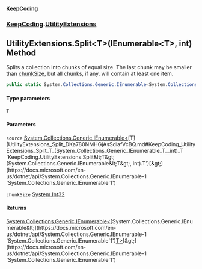 #### [KeepCoding](index.md 'index')
### [KeepCoding](KeepCoding.md 'KeepCoding').[UtilityExtensions](UtilityExtensions.md 'KeepCoding.UtilityExtensions')
## UtilityExtensions.Split&lt;T&gt;(IEnumerable&lt;T&gt;, int) Method
Splits a collection into chunks of equal size. The last chunk may be smaller than [chunkSize](UtilityExtensions_Split_DKa780NMHGjAsSdlafVcBQ.md#KeepCoding_UtilityExtensions_Split_T_(System_Collections_Generic_IEnumerable_T__int)_chunkSize 'KeepCoding.UtilityExtensions.Split&lt;T&gt;(System.Collections.Generic.IEnumerable&lt;T&gt;, int).chunkSize'), but all chunks, if any, will contain at least one item.
```csharp
public static System.Collections.Generic.IEnumerable<System.Collections.Generic.IEnumerable<T>> Split<T>(this System.Collections.Generic.IEnumerable<T> source, int chunkSize);
```
#### Type parameters
<a name='KeepCoding_UtilityExtensions_Split_T_(System_Collections_Generic_IEnumerable_T__int)_T'></a>
`T`  
  
#### Parameters
<a name='KeepCoding_UtilityExtensions_Split_T_(System_Collections_Generic_IEnumerable_T__int)_source'></a>
`source` [System.Collections.Generic.IEnumerable&lt;](https://docs.microsoft.com/en-us/dotnet/api/System.Collections.Generic.IEnumerable-1 'System.Collections.Generic.IEnumerable`1')[T](UtilityExtensions_Split_DKa780NMHGjAsSdlafVcBQ.md#KeepCoding_UtilityExtensions_Split_T_(System_Collections_Generic_IEnumerable_T__int)_T 'KeepCoding.UtilityExtensions.Split&lt;T&gt;(System.Collections.Generic.IEnumerable&lt;T&gt;, int).T')[&gt;](https://docs.microsoft.com/en-us/dotnet/api/System.Collections.Generic.IEnumerable-1 'System.Collections.Generic.IEnumerable`1')  
  
<a name='KeepCoding_UtilityExtensions_Split_T_(System_Collections_Generic_IEnumerable_T__int)_chunkSize'></a>
`chunkSize` [System.Int32](https://docs.microsoft.com/en-us/dotnet/api/System.Int32 'System.Int32')  
  
#### Returns
[System.Collections.Generic.IEnumerable&lt;](https://docs.microsoft.com/en-us/dotnet/api/System.Collections.Generic.IEnumerable-1 'System.Collections.Generic.IEnumerable`1')[System.Collections.Generic.IEnumerable&lt;](https://docs.microsoft.com/en-us/dotnet/api/System.Collections.Generic.IEnumerable-1 'System.Collections.Generic.IEnumerable`1')[T](UtilityExtensions_Split_DKa780NMHGjAsSdlafVcBQ.md#KeepCoding_UtilityExtensions_Split_T_(System_Collections_Generic_IEnumerable_T__int)_T 'KeepCoding.UtilityExtensions.Split&lt;T&gt;(System.Collections.Generic.IEnumerable&lt;T&gt;, int).T')[&gt;](https://docs.microsoft.com/en-us/dotnet/api/System.Collections.Generic.IEnumerable-1 'System.Collections.Generic.IEnumerable`1')[&gt;](https://docs.microsoft.com/en-us/dotnet/api/System.Collections.Generic.IEnumerable-1 'System.Collections.Generic.IEnumerable`1')  
